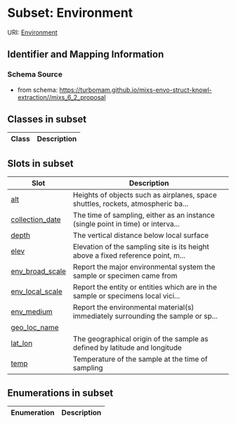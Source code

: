 # Subset: Environment

URI: [Environment](Environment)





## Identifier and Mapping Information







### Schema Source


* from schema: https://turbomam.github.io/mixs-envo-struct-knowl-extraction//mixs_6_2_proposal




## Classes in subset

| Class | Description |
| --- | --- |




## Slots in subset

| Slot | Description |
| --- | --- |
| [alt](alt.md) | Heights of objects such as airplanes, space shuttles, rockets, atmospheric ba... |
| [collection_date](collection_date.md) | The time of sampling, either as an instance (single point in time) or interva... |
| [depth](depth.md) | The vertical distance below local surface |
| [elev](elev.md) | Elevation of the sampling site is its height above a fixed reference point, m... |
| [env_broad_scale](env_broad_scale.md) | Report the major environmental system the sample or specimen came from |
| [env_local_scale](env_local_scale.md) | Report the entity or entities which are in the sample or specimens local vici... |
| [env_medium](env_medium.md) | Report the environmental material(s) immediately surrounding the sample or sp... |
| [geo_loc_name](geo_loc_name.md) |  |
| [lat_lon](lat_lon.md) | The geographical origin of the sample as defined by latitude and longitude |
| [temp](temp.md) | Temperature of the sample at the time of sampling |


## Enumerations in subset

| Enumeration | Description |
| --- | --- |

